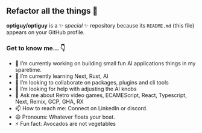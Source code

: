 ## Refactor all the things 👋

**optiguy/optiguy** is a ✨ _special_ ✨ repository because its `README.md` (this file) appears on your GitHub profile.

### Get to know me... 👇

- 🔭 I’m currently working on building small fun AI applications things in my sparetime.
- 🌱 I’m currently learning Next, Rust, AI
- 👯 I’m looking to collaborate on packages, plugins and cli tools
- 🤔 I’m looking for help with adjusting the AI knobs
- 💬 Ask me about Retro video games, ECAMEScript, React, Typescript, Next, Remix, GCP, GHA, RX
- 📫 How to reach me: Connect on LinkedIn or discord.
- 😄 Pronouns: Whatever floats your boat.
- ⚡ Fun fact: Avocados are not vegetables
